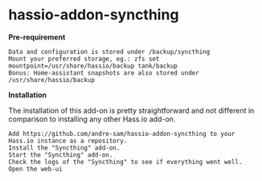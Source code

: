 # hassio-addon-syncthing

**Pre-requirement**

    Data and configuration is stored under /backup/syncthing
    Mount your preferred storage, eg.: zfs set mountpoint=/usr/share/hassio/backup tank/backup
    Bonus: Home-assistant snapshots are also stored under /usr/share/hassio/backup

**Installation**

The installation of this add-on is pretty straightforward and not different in comparison to installing any other Hass.io add-on.

    Add https://github.com/andre-sam/hassio-addon-syncthing to your Hass.io instance as a repository.
    Install the "Syncthing" add-on.
    Start the "Syncthing" add-on.
    Check the logs of the "Syncthing" to see if everything went well.
    Open the web-ui
